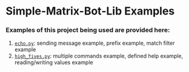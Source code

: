 # Simple-Matrix-Bot-Lib Examples
### Examples of this project being used are provided here:
1. [`echo.py`](echo.py): 
sending message example, prefix example, match filter example
2. [`high_fives.py`](high_fives.py): 
multiple commands example, defined help example, reading/writing values example
